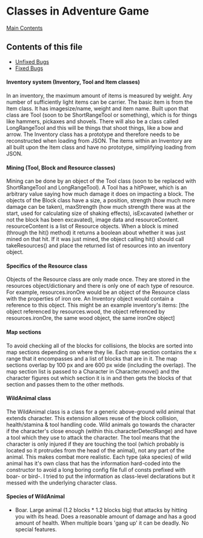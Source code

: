 # Classes in Adventure Game

[Main Contents](/README.md)

## Contents of this file
- [Unfixed Bugs](#unfixed)
- [Fixed Bugs](#fixed)

#### Inventory system (Inventory, Tool and Item classes)
In an inventory, the maximum amount of items is measured by weight. Any number of sufficiently light items can be carrier. The basic item is from the Item class. It has imagesize/name, weight and item name. Built upon that class are Tool (soon to be ShortRangeTool or something), which is for things like hammers, pickaxes and shovels. There will also be a class called LongRangeTool and this will be things that shoot things, like a bow and arrow. The Inventory class has a prototype and therefore needs to be reconstructed when loading from JSON. The items within an Inventory are all built upon the Item class and have no prototype, simplifying loading from JSON.

#### Mining (Tool, Block and Resource classes)
Mining can be done by an object of the Tool class (soon to be replaced with ShortRangeTool and LongRangeTool). A Tool has a hitPower, which is an arbitrary value saying how much damage it does on impacting a block. The objects of the Block class have a size, a position, strength (how much more damage can be taken), maxStrength (how much strength there was at the start, used for calculating size of shaking effects), isExcavated (whether or not the block has been excavated), image data and resourceContent. resourceContent is a list of Resource objects. When a block is mined (through the hit() method) it returns a boolean about whether it was just mined on that hit. If it was just mined, the object calling hit() should call takeResources() and place the returned list of resources into an inventory object.

#### Specifics of the Resource class 
Objects of the Resource class are only made once. They are stored in the resources object/dictionary and there is only one of each type of resource. For example, resources.ironOre would be an object of the Resource class with the properties of iron ore. An Inventory object would contain a reference to this object. This might be an example inventory's items:
\[the object referenced by resources.wood, the object referenced by resources.ironOre, the same wood object, the same ironOre object]

#### Map sections
To avoid checking all of the blocks for collisions, the blocks are sorted into map sections depending on where they lie. Each map section contains the x range that it encompasses and a list of blocks that are in it. The map sections overlap by 100 px and are 600 px wide (including the overlap). The map section list is passed to a Character in Character.move() and the character figures out which section it is in and then gets the blocks of that section and passes them to the other methods.

#### WildAnimal class
The WildAnimal class is a class for a generic above-ground wild animal that extends character. This extension allows reuse of the block collision, health/stamina & tool handling code. Wild animals go towards the character if the character's close enough (within this.characterDetectRange) and have a tool which they use to attack the character. The tool means that the character is only injured if they are touching the tool (which probably is located so it protrudes from the head of the animal), not any part of the animal. This makes combat more realistic. Each type (aka species) of wild animal has it's own class that has the information hard-coded into the constructor to avoid a long boring config file full of consts prefixed with boar- or bird-. I tried to put the information as class-level declarations but it messed with the underlying character class.

#### Species of WildAnimal
- Boar. Large animal (1.2 blocks * 1.2 blocks big) that attacks by hitting you with its head. Does a reasonable amount of damage and has a good amount of health. When multiple boars 'gang up' it can be deadly. No special features.